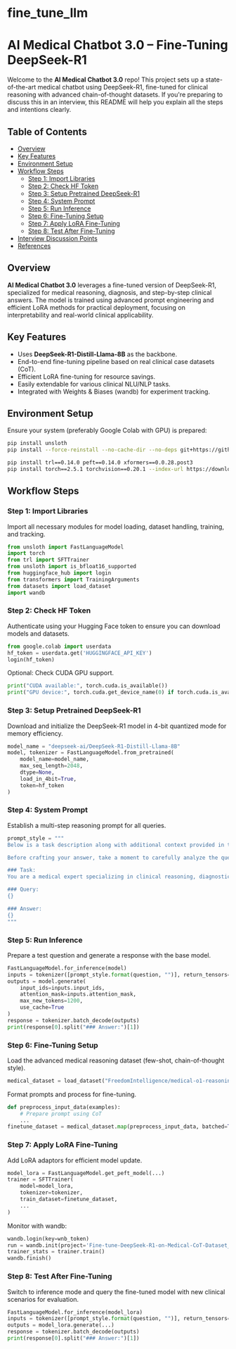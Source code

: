 # fine_tune_llm


# AI Medical Chatbot 3.0 – Fine-Tuning DeepSeek-R1

Welcome to the **AI Medical Chatbot 3.0** repo! This project sets up a state-of-the-art medical chatbot using DeepSeek-R1, fine-tuned for clinical reasoning with advanced chain-of-thought datasets. If you're preparing to discuss this in an interview, this README will help you explain all the steps and intentions clearly.

## Table of Contents

- [Overview](#overview)
- [Key Features](#key-features)
- [Environment Setup](#environment-setup)
- [Workflow Steps](#workflow-steps)
  - [Step 1: Import Libraries](#step-3-import-libraries)
  - [Step 2: Check HF Token](#step-4-check-hf-token)
  - [Step 3: Setup Pretrained DeepSeek-R1](#step-5-setup-pretrained-deepseek-r1)
  - [Step 4: System Prompt](#step-6-system-prompt)
  - [Step 5: Run Inference](#step-7-run-inference)
  - [Step 6: Fine-Tuning Setup](#step-8-fine-tuning-setup)
  - [Step 7: Apply LoRA Fine-Tuning](#step-9-apply-lora-fine-tuning)
  - [Step 8: Test After Fine-Tuning](#step-10-test-after-fine-tuning)
- [Interview Discussion Points](#interview-discussion-points)
- [References](#references)

## Overview

**AI Medical Chatbot 3.0** leverages a fine-tuned version of DeepSeek-R1, specialized for medical reasoning, diagnosis, and step-by-step clinical answers. The model is trained using advanced prompt engineering and efficient LoRA methods for practical deployment, focusing on interpretability and real-world clinical applicability.

## Key Features

- Uses **DeepSeek-R1-Distill-Llama-8B** as the backbone.
- End-to-end fine-tuning pipeline based on real clinical case datasets (CoT).
- Efficient LoRA fine-tuning for resource savings.
- Easily extendable for various clinical NLU/NLP tasks.
- Integrated with Weights & Biases (wandb) for experiment tracking.

## Environment Setup

Ensure your system (preferably Google Colab with GPU) is prepared:

```bash
pip install unsloth
pip install --force-reinstall --no-cache-dir --no-deps git+https://github.com/unslothai/unsloth.git

pip install trl==0.14.0 peft==0.14.0 xformers==0.0.28.post3
pip install torch==2.5.1 torchvision==0.20.1 --index-url https://download.pytorch.org/whl/cu124
```

## Workflow Steps

### Step 1: Import Libraries

Import all necessary modules for model loading, dataset handling, training, and tracking.

```python
from unsloth import FastLanguageModel
import torch
from trl import SFTTrainer
from unsloth import is_bfloat16_supported
from huggingface_hub import login
from transformers import TrainingArguments
from datasets import load_dataset
import wandb
```

### Step 2: Check HF Token

Authenticate using your Hugging Face token to ensure you can download models and datasets.

```python
from google.colab import userdata
hf_token = userdata.get('HUGGINGFACE_API_KEY')
login(hf_token)
```

Optional: Check CUDA GPU support.

```python
print("CUDA available:", torch.cuda.is_available())
print("GPU device:", torch.cuda.get_device_name(0) if torch.cuda.is_available() else "No GPU")
```

### Step 3: Setup Pretrained DeepSeek-R1

Download and initialize the DeepSeek-R1 model in 4-bit quantized mode for memory efficiency.

```python
model_name = "deepseek-ai/DeepSeek-R1-Distill-Llama-8B"
model, tokenizer = FastLanguageModel.from_pretrained(
    model_name=model_name,
    max_seq_length=2048,
    dtype=None,
    load_in_4bit=True,
    token=hf_token
)
```

### Step 4: System Prompt

Establish a multi-step reasoning prompt for all queries.

```python
prompt_style = """
Below is a task description along with additional context provided in the input section. Your goal is to provide a well-reasoned response that effectively addresses the request.

Before crafting your answer, take a moment to carefully analyze the question. Develop a clear, step-by-step thought process to ensure your response is both logical and accurate.

### Task:
You are a medical expert specializing in clinical reasoning, diagnostics, and treatment planning. Answer the medical question below using your advanced knowledge.

### Query:
{}

### Answer:
{}
"""
```

### Step 5: Run Inference

Prepare a test question and generate a response with the base model.

```python
FastLanguageModel.for_inference(model)
inputs = tokenizer([prompt_style.format(question, "")], return_tensors="pt").to("cuda")
outputs = model.generate(
    input_ids=inputs.input_ids,
    attention_mask=inputs.attention_mask,
    max_new_tokens=1200,
    use_cache=True
)
response = tokenizer.batch_decode(outputs)
print(response[0].split("### Answer:")[1])
```

### Step 6: Fine-Tuning Setup

Load the advanced medical reasoning dataset (few-shot, chain-of-thought style).

```python
medical_dataset = load_dataset("FreedomIntelligence/medical-o1-reasoning-SFT", "en", split="train[:500]", trust_remote_code=True)
```

Format prompts and process for fine-tuning.

```python
def preprocess_input_data(examples):
    # Prepare prompt using CoT
    ...
finetune_dataset = medical_dataset.map(preprocess_input_data, batched=True)
```

### Step 7: Apply LoRA Fine-Tuning

Add LoRA adaptors for efficient model update.

```python
model_lora = FastLanguageModel.get_peft_model(...)
trainer = SFTTrainer(
    model=model_lora,
    tokenizer=tokenizer,
    train_dataset=finetune_dataset,
    ...
)
```

Monitor with wandb:

```python
wandb.login(key=wnb_token)
run = wandb.init(project='Fine-tune-DeepSeek-R1-on-Medical-CoT-Dataset_svk', job_type="training", anonymous="allow")
trainer_stats = trainer.train()
wandb.finish()
```

### Step 8: Test After Fine-Tuning

Switch to inference mode and query the fine-tuned model with new clinical scenarios for evaluation.

```python
FastLanguageModel.for_inference(model_lora)
inputs = tokenizer([prompt_style.format(question, "")], return_tensors="pt").to("cuda")
outputs = model_lora.generate(...)
response = tokenizer.batch_decode(outputs)
print(response[0].split("### Answer:")[1])
```
